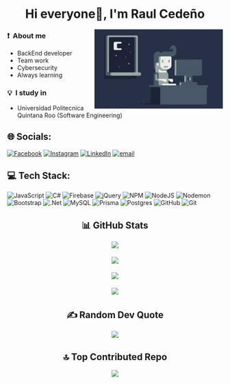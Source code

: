 <!-- https://github.com/Readme-Workflows/recent-activity -->
<h1 align="center">Hi everyone👋, I'm Raul Cedeño</h1>

<img alt="Night Coding" src="https://raw.githubusercontent.com/AVS1508/AVS1508/master/assets/Night-Coding.gif" align="right"/>

### ❗ &nbsp;About me
- BackEnd developer
- Team work
- Cybersecurity
- Always learning

### 💡 &nbsp;I study in
- Universidad Politecnica Quintana Roo (Software Engineering)
## 🌐 Socials:
[![Facebook](https://img.shields.io/badge/Facebook-%231877F2.svg?logo=Facebook&logoColor=white)](https://www.facebook.com/raul.cedeno.1614460/) [![Instagram](https://img.shields.io/badge/Instagram-%23E4405F.svg?logo=Instagram&logoColor=white)](https://instagram.com/raul_ced7) [![LinkedIn](https://img.shields.io/badge/LinkedIn-%230077B5.svg?logo=linkedin&logoColor=white)](https://www.linkedin.com/in/raulcedeno/?originalSubdomain=mx) [![email](https://img.shields.io/badge/Email-D14836?logo=gmail&logoColor=white)](mailto:raulcedeno_manzanarez@hotmail.com) 

## 💻 Tech Stack:
![JavaScript](https://img.shields.io/badge/javascript-%23323330.svg?style=for-the-badge&logo=javascript&logoColor=%23F7DF1E) ![C#](https://img.shields.io/badge/c%23-%23239120.svg?style=for-the-badge&logo=csharp&logoColor=white) ![Firebase](https://img.shields.io/badge/firebase-%23039BE5.svg?style=for-the-badge&logo=firebase) ![jQuery](https://img.shields.io/badge/jquery-%230769AD.svg?style=for-the-badge&logo=jquery&logoColor=white) ![NPM](https://img.shields.io/badge/NPM-%23CB3837.svg?style=for-the-badge&logo=npm&logoColor=white) ![NodeJS](https://img.shields.io/badge/node.js-6DA55F?style=for-the-badge&logo=node.js&logoColor=white) ![Nodemon](https://img.shields.io/badge/NODEMON-%23323330.svg?style=for-the-badge&logo=nodemon&logoColor=%BBDEAD) ![Bootstrap](https://img.shields.io/badge/bootstrap-%238511FA.svg?style=for-the-badge&logo=bootstrap&logoColor=white) ![.Net](https://img.shields.io/badge/.NET-5C2D91?style=for-the-badge&logo=.net&logoColor=white) ![MySQL](https://img.shields.io/badge/mysql-4479A1.svg?style=for-the-badge&logo=mysql&logoColor=white) ![Prisma](https://img.shields.io/badge/Prisma-3982CE?style=for-the-badge&logo=Prisma&logoColor=white) ![Postgres](https://img.shields.io/badge/postgres-%23316192.svg?style=for-the-badge&logo=postgresql&logoColor=white) ![GitHub](https://img.shields.io/badge/github-%23121011.svg?style=for-the-badge&logo=github&logoColor=white) ![Git](https://img.shields.io/badge/git-%23F05033.svg?style=for-the-badge&logo=git&logoColor=white)
<h2 align="center">📊 GitHub Stats</h2>

<div align="center">
    <img src="https://github-readme-stats.vercel.app/api?username=RECSTEINS&theme=dark&hide_border=false&include_all_commits=true&count_private=true" />
</div>
<br/>
<div align="center">
    <img src="https://nirzak-streak-stats.vercel.app/?user=RECSTEINS&theme=dark&hide_border=false" />
</div>
<br/>
<div align="center">
  <img src="https://github-profile-summary-cards.vercel.app/api/cards/profile-details?username=RECSTEINS&theme=tokyonight" width="950"/>
</div>
<br/>
<div align="center">
  <img src="https://github-readme-activity-graph.vercel.app/graph?username=RECSTEINS&theme=tokyo-night" />
</div>


<h2 align="center">✍️ Random Dev Quote</h2>
<div align="center">
  
  <img src="https://quotes-github-readme.vercel.app/api?type=vetical&theme=tokyonight" />

</div>

<h2 align="center">🔝 Top Contributed Repo</h2>
<div align="center">
  
  <img src="https://github-contributor-stats.vercel.app/api?username=RECSTEINS&limit=5&theme=tokyonight&combine_all_yearly_contributions=true" />

</div>
